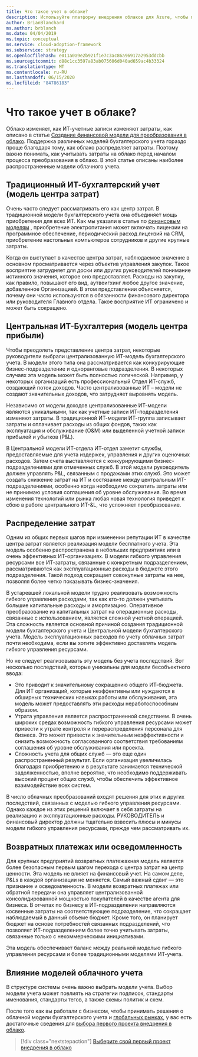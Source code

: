 ```yaml
---
title: Что такое учет в облаке?
description: Используйте платформу внедрения облаков для Azure, чтобы понять общие модели облачного учета для ИТ, когда вы начнете процесс миграции в облако.
author: BrianBlanchard
ms.author: brblanch
ms.date: 04/04/2019
ms.topic: conceptual
ms.service: cloud-adoption-framework
ms.subservice: strategy
ms.openlocfilehash: e011a0a9e2b921f1e7c3ac86a96917a2953ddcbb
ms.sourcegitcommit: d88c1cc3597a83ab075606d040ad659ac4b33324
ms.translationtype: MT
ms.contentlocale: ru-RU
ms.lasthandoff: 06/15/2020
ms.locfileid: "84786183"
---
```

<!-- cSpell:ignore CIOs -->

# <a name="what-is-cloud-accounting"></a>Что такое учет в облаке?

Облако изменяет, как ИТ-учетные записи изменяют затраты, как описано в статье [Создание финансовой модели для преобразования в облако](./financial-models.md). Поддержка различных моделей бухгалтерского учета гораздо проще благодаря тому, как облако распределяет затраты. Поэтому важно понимать, как учитывать затраты на облако перед началом процесса преобразования в облако. В этой статье описаны наиболее распространенные модели облачного учета.

## <a name="traditional-it-accounting-cost-center-model"></a>Традиционный ИТ-бухгалтерский учет (модель центра затрат)

Очень часто следует рассматривать его как центр затрат. В традиционной модели бухгалтерского учета она объединяет мощь приобретения для всех ИТ. Как мы указали в статье по [финансовым моделям](./financial-models.md) , приобретение электропитания может включать лицензии на программное обеспечение, периодический расход лицензий на CRM, приобретение настольных компьютеров сотрудников и другие крупные затраты.

Когда он выступает в качестве центра затрат, наблюдаемое значение в основном просматривается через объектив управления закупок. Такое восприятие затрудняет для доски или других руководителей понимание истинного значения, которое оно предоставляет. Расходы на закупку, как правило, повышают его вид, аутвеигхинг любое другое значение, добавленное Организацией. В этом представлении объясняется, почему они часто используются в обязанности финансового директора или руководителя Главного отдела. Такое восприятие ИТ ограничено и может быть сокращено.

## <a name="central-it-accounting-profit-center-model"></a>Центральная ИТ-Бухгалтерия (модель центра прибыли)

Чтобы преодолеть представление центра затрат, некоторые руководители выбрали централизованную ИТ-модель бухгалтерского учета. В модели этого типа она рассматривается как конкурирующие бизнес-подразделение и одноранговые подразделения. В некоторых случаях эта модель может быть полностью логической. Например, у некоторых организаций есть профессиональный Отдел ИТ-служб, создающий поток доходов. Часто централизованные ИТ – модели не создают значительных доходов, что затрудняет выровнять модель.

Независимо от модели доходов централизованные ИТ-модели являются уникальными, так как учетные записи ИТ-подразделения изменяют затраты. В традиционной ИТ-модели ИТ-группа записывает затраты и оплачивает расходы из общих фондов, таких как эксплуатация и обслуживание (O&M) или выделенной учетной записи прибылей и убытков (P&L).

В Центральной модели ИТ-отдела ИТ-отдел заметит службы, предоставляемые для учета издержек, управления и других оценочных расходов. Затем счета выставляются с конкурирующими бизнес-подразделениями для отмеченных служб. В этой модели руководитель должен управлять P&L, связанным с продажами этих служб. Это может создать снижение затрат на ИТ и состязание между центральным ИТ-подразделениями, особенно когда необходимо сократить затраты или не принимаю условия соглашения об уровне обслуживания. Во время изменения технологий или рынка любая новая технология приведет к сбою в работе центрального ИТ-&L, что усложняет преобразование.

## <a name="chargeback"></a>Распределение затрат

Одним из общих первых шагов при изменении репутации ИТ в качестве центра затрат является реализация модели бесплатного учета. Эта модель особенно распространена в небольших предприятиях или в очень эффективных ИТ-организациях. В модели гибкого управления ресурсами все ИТ-затраты, связанные с конкретным подразделением, рассматриваются как эксплуатационные расходы в бюджете этого подразделения. Такой подход сокращает совокупные затраты на нее, позволяя более четко показывать бизнес-значения.

В устаревшей локальной модели трудно реализовать возможность гибкого управления расходами, так как кто-то должен учитывать большие капитальные расходы и амортизацию. Оперативное преобразование из капитальных затрат на операционные расходы, связанные с использованием, является сложной учетной операцией. Эта сложность является основной причиной создания традиционной модели бухгалтерского учета и Центральной модели бухгалтерского учета. Модель эксплуатационных расходов по учету облачных затрат почти необходима, если вы хотите эффективно доставлять модель гибкого управления ресурсами.

Но не следует реализовывать эту модель без учета последствий. Вот несколько последствий, которые уникальны для модели бесобъектного ввода:

- Это приводит к значительному сокращению общего ИТ-бюджета. Для ИТ организаций, которые неэффективны или нуждаются в обширных технических навыках работы или обслуживания, эта модель может предоставлять эти расходы неработоспособным образом.
- Утрата управления является распространенной следствием. В очень широких средах возможность гибкого управления ресурсами может привести к утрате контроля и перераспределения персонала для бизнеса. Это может привести к значительным неэффективности и снизить возможность согласованного соответствия требованиям соглашения об уровне обслуживания или проекта.
- Сложность учета для общих служб — это еще один распространенный результат. Если организация увеличилась благодаря приобретению и в результате занимается технической задолженностью, вполне вероятно, что необходимо поддерживать высокий процент общих служб, чтобы обеспечить эффективное взаимодействие всех систем.

В число облачных преобразований входят решения для этих и других последствий, связанных с моделью гибкого управления ресурсами. Однако каждое из этих решений включает в себя затраты на реализацию и эксплуатационные расходы. РУКОВОДИТЕЛЬ и финансовый директор должны тщательно взвесить плюсы и минусы модели гибкого управления ресурсами, прежде чем рассматривать их.

## <a name="showback-or-awareness-back"></a>Возвратных платежах или осведомленность

Для крупных предприятий возвратных платежахная модель является более безопасным первым шагом перехода с центра затрат на центр ценности. Эта модель не влияет на финансовый учет. На самом деле, P&Ls в каждой организации не меняется. Самый важный сдвиг — это признание и осведомленность. В модели возвратных платежах или обратной передачи она управляет централизованной консолидированной мощностью покупателей в качестве агента для бизнеса. В отчетах по бизнесу в ИТ-подразделении направляются косвенные затраты на соответствующее подразделение, что сокращает наблюдаемый в данный объеме бюджет. Кроме того, он планирует бюджет на основе потребностей связанных подразделений, что позволяет ИТ-подразделениям более точно учитывать затраты, связанные только с некоммерческими инициативами.

Эта модель обеспечивает баланс между реальной моделью гибкого управления ресурсами и более традиционными моделями ИТ-учета.

## <a name="impact-of-cloud-accounting-models"></a>Влияние моделей облачного учета

В структуре системы очень важно выбрать модели учета. Выбор модели учета может повлиять на стратегии подписок, стандарты именования, стандарты тегов, а также схемы политик и схем.

После того как вы работали с бизнесом, чтобы принимать решения о облачной модели бухгалтерского учета и [глобальных рынках](./global-markets.md), у вас есть достаточные сведения для [выбора первого проекта внедрения в облако](./first-adoption-project.md).

> [!div class="nextstepaction"]
> [Выберите свой первый проект внедрения в облако](./first-adoption-project.md)
